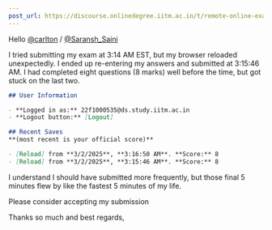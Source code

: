 ```yaml
---
post_url: https://discourse.onlinedegree.iitm.ac.in/t/remote-online-exam-tds-jan-2025/168832/61
---
```

Hello [@carlton](/u/carlton) / [@Saransh\_Saini](/u/saransh_saini)

I tried submitting my exam at 3:14 AM EST, but my browser reloaded unexpectedly. I ended up re-entering my answers and submitted at 3:15:46 AM. I had completed eight questions (8 marks) well before the time, but got stuck on the last two.  

```markdown
## User Information

- **Logged in as:** 22f1000535@ds.study.iitm.ac.in
- **Logout button:** [Logout]

## Recent Saves
**(most recent is your official score)**

- [Reload] from **3/2/2025**, **3:16:50 AM**. **Score:** 8
- [Reload] from **3/2/2025**, **3:15:46 AM**. **Score:** 8
```

I understand I should have submitted more frequently, but those final 5 minutes flew by like the fastest 5 minutes of my life.

Please consider accepting my submission

Thanks so much and best regards,